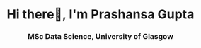 <h1 align="center">Hi there👋, I'm Prashansa Gupta</h1>
<h3 align="center">MSc Data Science, University of Glasgow</h3>
<!--
**pgupta26dec/pgupta26dec** is a ✨ _special_ ✨ repository because its `README.md` (this file) appears on your GitHub profile.

Here are some ideas to get you started:

- 🔭 I’m currently working on ...
- 🌱 I’m currently learning ...
- 👯 I’m looking to collaborate on ...
- 🤔 I’m looking for help with ...
- 💬 Ask me about ...
- 📫 How to reach me: ...
- 😄 Pronouns: ...
- ⚡ Fun fact: ...
-->
- 💬 Ask me about **Python, Machine Learning**
- 📄 Know about my experiences [https://www.linkedin.com/in/prashansa-gupta-india/](https://www.linkedin.com/in/prashansa-gupta-india/)
- 📫 How to reach me **prashansagupta94@gmail.com**
